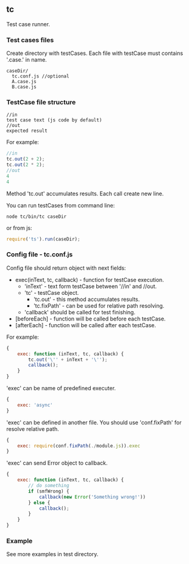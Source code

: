 ## tc
Test case runner.

### Test cases files
Create directory with testCases. Each file with testCase must contains '.case.' in name. 
```
caseDir/
  tc.conf.js //optional
  A.case.js
  B.case.js
```

### TestCase file structure
```
//in
test case text (js code by default)
//out
expected result
```

For example:
```javascript
//in
tc.out(2 + 2);
tc.out(2 * 2);
//out
4
4
```
Method 'tc.out' accumulates results. Each call create new line.

You can run testCases from command line:
```
node tc/bin/tc caseDir
```
or from js:
```javascript
require('ts').run(caseDir);
```

### Config file - tc.conf.js
Config file should return object with next fields:
  * exec(inText, tc, callback) - function for testCase execution. 
    * 'inText' - text form testCase between '//in' and //out. 
    * 'tc' - testCase object. 
      * 'tc.out' - this method accumulates results. 
      * 'tc.fixPath' - can be used for relative path resolving.
    * 'callback' should be called for test finishing.
  * [beforeEach] - function will be called before each testCase.
  * [afterEach] - function will be called after each testCase.

For example:
```javascript
{
    exec: function (inText, tc, callback) {
        tc.out('\'' + inText + '\'');
        callback();
    }
}
```
'exec' can be name of predefined executer. 
```javascript
{
    exec: 'async'
}
```
'exec' can be defined in another file. You should use 'conf.fixPath' for resolve relative path.
```javascript
{
    exec: require(conf.fixPath(./module.js)).exec
}
```
'exec' can send Error object to callback.
```javascript
{
    exec: function (inText, tc, callback) {
        // do something
        if (smfWrong) {
            callback(new Error('Something wrong!'))
        } else {
            callback();
        }
    }
}
```

### Example
See more examples in test directory.
